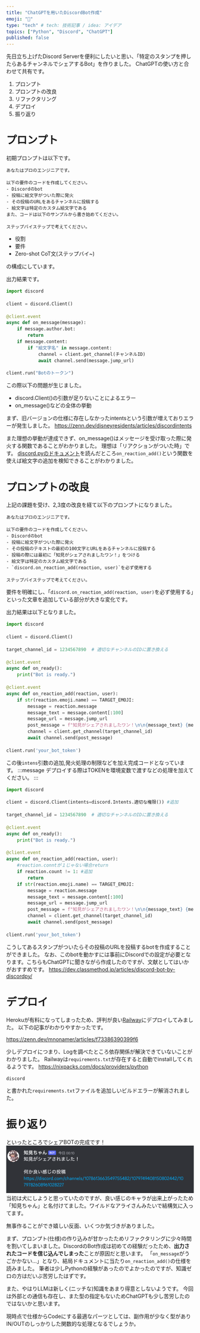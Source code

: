 ```yaml
---
title: "ChatGPTを用いたDiscordBot作成"
emoji: "🤖"
type: "tech" # tech: 技術記事 / idea: アイデア
topics: ["Python", "Discord", "ChatGPT"]
published: false
---
```

先日立ち上げたDiscord Serverを便利にしたいと思い、「特定のスタンプを押したらあるチャンネルでシェアするBot」を作りました。
ChatGPTの使い方と合わせて共有です。

1. プロンプト
2. プロンプトの改良
3. リファクタリング
4. デプロイ
5. 振り返り

# プロンプト
初期プロンプトは以下です。
~~~
あなたはプロのエンジニアです。

以下の要件のコードを作成してください。
- Discordのbot
- 投稿に絵文字がついた際に発火
- その投稿のURLをあるチャンネルに投稿する
- 絵文字は特定のカスタム絵文字である
また、コードは以下のサンプルから書き始めてください。

ステップバイステップで考えてください。
~~~

- 役割
- 要件
- Zero-shot CoT文(ステップバイ~)

の構成にしています。

出力結果です。
```python
import discord

client = discord.Client()

@client.event
async def on_message(message):
    if message.author.bot:
        return
    if message.content:
        if "絵文字名" in message.content:
            channel = client.get_channel(チャンネルID)
            await channel.send(message.jump_url)

client.run("Botのトークン")
```

この際以下の問題が生じました。
- discord.Client()の引数が足りないことによるエラー
- on_message()などの全体の挙動

まず、旧バージョンの仕様に存在しなかったintentsという引数が増えておりエラーが発生しました。
https://zenn.dev/disneyresidents/articles/discordintents

また理想の挙動が達成できず、on_message()はメッセージを受け取った際に発火する関数であることがわかりました。
理想は「リアクションがついた時」です。
[discord.pyのドキュメント](https://discordpy.readthedocs.io/ja/latest/api.html)を読んだところ`on_reaction_add()`という関数を使えば絵文字の追加を検知できることがわかりました。


# プロンプトの改良
上記の課題を受け、2,3度の改良を経て以下のプロンプトになりました。
~~~
あなたはプロのエンジニアです。

以下の要件のコードを作成してください。
- Discordのbot
- 投稿に絵文字がついた際に発火
- その投稿のテキストの最初の100文字とURLをあるチャンネルに投稿する
- 投稿の際には最初に「知見がシェアされましたワン！」をつける
- 絵文字は特定のカスタム絵文字である
- `discord.on_reaction_add(reaction, user)`を必ず使用する

ステップバイステップで考えてください。
~~~

要件を明確にし、「`discord.on_reaction_add(reaction, user)`を必ず使用する」といった文章を追加している部分が大きな変化です。

出力結果は以下となりました。
```python
import discord

client = discord.Client()

target_channel_id = 1234567890  # 適切なチャンネルのIDに置き換える

@client.event
async def on_ready():
    print("Bot is ready.")

@client.event
async def on_reaction_add(reaction, user):
    if str(reaction.emoji.name) == TARGET_EMOJI:
        message = reaction.message
        message_text = message.content[:100]
        message_url = message.jump_url
        post_message = f"知見がシェアされましたワン！\n\n{message_text} {message_url}"
        channel = client.get_channel(target_channel_id)
        await channel.send(post_message)

client.run('your_bot_token')
```
この後`intens`引数の追加,発火処理の制限などを加え完成コードとなっています。
:::message
デプロイする際はTOKENを環境変数で渡すなどの処理を加えてください。
:::
```python
import discord

client = discord.Client(intents=discord.Intents.適切な権限()) #追加

target_channel_id = 1234567890  # 適切なチャンネルのIDに置き換える

@client.event
async def on_ready():
    print("Bot is ready.")

@client.event
async def on_reaction_add(reaction, user):
    #reaction.conntが１じゃない場合return 
    if reaction.count != 1: #追加
        return
    if str(reaction.emoji.name) == TARGET_EMOJI:
        message = reaction.message
        message_text = message.content[:100]
        message_url = message.jump_url
        post_message = f"知見がシェアされましたワン！\n\n{message_text} {message_url}"
        channel = client.get_channel(target_channel_id)
        await channel.send(post_message)

client.run('your_bot_token')
```

こうしてあるスタンプがついたらその投稿のURLを投稿するbotを作成することができました。
なお、このbotを動かすには事前にDiscordでの設定が必要となります。こちらもChatGPTに聞きながら作成したのですが、文献としてはいかがおすすめです。
https://dev.classmethod.jp/articles/discord-bot-by-discordpy/


# デプロイ
Herokuが有料になってしまったため、評判が良い[Railway](https://railway.app/)にデプロイしてみました。
以下の記事がわかりやすかったです。

https://zenn.dev/mnonamer/articles/f73386390399f6

少しデプロイにつまり、Logを調べたところ依存関係が解決できていないことがわかりました。
Railwayは`requirements.txt`が存在すると自動でinstallしてくれるようです。
https://nixpacks.com/docs/providers/python

```
discord
```
と書かれた`requirements.txt`ファイルを追加しいビルドエラーが解消されました。


# 振り返り
といったところでシェアBOTの完成です！
![](/images/chiken_chan.png)
当初は犬にしようと思っていたのですが、良い感じのキャラが出来上がったため「知見ちゃん」と名付けてました。ワイルドなアライさんみたいで結構気に入ってます。

無事作ることができ嬉しい反面、いくつか気づきがありました。

まず、プロンプト(仕様)の作り込みが甘かったためリファクタリングに少々時間を割いてしまいました。DiscordのBot作成は初めての経験だったため、**出力されたコードを信じ込んでしまった**ことが原因だと思います。
「`on_message`がうごかかない…」となり、結局ドキュメントに当たり`on_reaction_add()`の仕様を読みました。
筆者は少しPythonの経験があったのでよかったのですが、知識ゼロの方はだいぶ苦労したはずです。

また、やはりLLMは新しく(ニッチな)知識をあまり得意としないようです。
今回は外部との通信も存在し、また型の指定もないためChatGPTも少し苦労したのではないかと思います。

現時点で仕様からCodeにする最適なパーツとしては、副作用が少なく型がありIN/OUTのしっかりした関数的な処理となるでしょうか。
